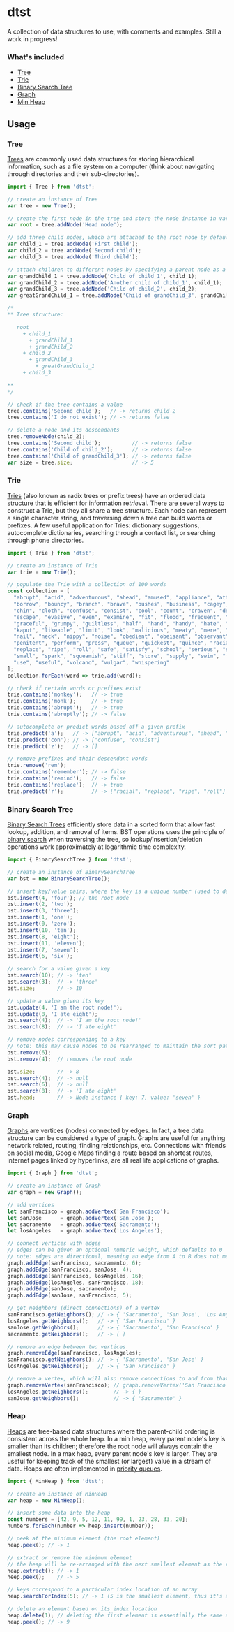 # dtst
A collection of data structures to use, with comments and examples. Still a work in progress!  

### What's included  
- [Tree](./src/data/Tree.js)  
- [Trie](./src/data/Trie.js)  
- [Binary Search Tree](./src/data/BinarySearchTree.js)  
- [Graph](./src/data/Graph.js)  
- [Min Heap](./src/data/MinHeap.js)  

## Usage  
### Tree  
[Trees](https://en.wikipedia.org/wiki/Tree_(data_structure)) are commonly used data structures for storing hierarchical information, such as a file system on a computer (think about navigating through directories and their sub-directories).  
```javascript
import { Tree } from 'dtst';

// create an instance of Tree
var tree = new Tree();

// create the first node in the tree and store the node instance in variable "root"
var root = tree.addNode('Head node');

// add three child nodes, which are attached to the root node by default
var child_1 = tree.addNode('First child');
var child_2 = tree.addNode('Second child');
var child_3 = tree.addNode('Third child');

// attach children to different nodes by specifying a parent node as a second argument
var grandChild_1 = tree.addNode('Child of child_1', child_1);
var grandChild_2 = tree.addNode('Another child of child_1', child_1);
var grandChild_3 = tree.addNode('Child of child_2', child_2);
var greatGrandChild_1 = tree.addNode('Child of grandChild_3', grandChild_3);

/*
** Tree structure:

   root 
     + child_1
       + grandChild_1
       + grandChild_2
     + child_2
       + grandChild_3
         + greatGrandChild_1
     + child_3

**
*/

// check if the tree contains a value
tree.contains('Second child');   // -> returns child_2
tree.contains('I do not exist'); // -> returns false

// delete a node and its descendants
tree.removeNode(child_2);
tree.contains('Second child');          // -> returns false
tree.contains('Child of child_2');      // -> returns false
tree.contains('Child of grandChild_3'); // -> returns false
var size = tree.size;                   // -> 5
```  

### Trie  
[Tries](https://en.wikipedia.org/wiki/Trie) (also known as radix trees or prefix trees) have an ordered data structure that is efficient for information re*trie*val. There are several ways to construct a Trie, but they all share a tree structure. Each node can represent a single character string, and traversing down a tree can build words or prefixes. A few useful application for Tries: dictionary suggestions, autocomplete dictionaries, searching through a contact list, or searching through phone directories.  
```javascript
import { Trie } from 'dtst';

// create an instance of Trie
var trie = new Trie();

// populate the Trie with a collection of 100 words
const collection = [
  "abrupt", "acid", "adventurous", "ahead", "amused", "appliance", "attach", "bee", "better", 
  "borrow", "bouncy", "branch", "brave", "bushes", "business", "cagey", "carpenter", "cattle", 
  "chin", "cloth", "confuse", "consist", "cool", "count", "craven", "deep", "digestion", "ear", 
  "escape", "evasive", "even", "examine", "fit", "flood", "frequent", "furtive", "gather", 
  "graceful", "grumpy", "guiltless", "half", "hand", "handy", "hate", "hose", "ill-fated", "jail", 
  "kaput", "likeable", "limit", "look", "malicious", "meaty", "mere", "mine", "moaning", "monkey", 
  "nail", "neck", "nippy", "noise", "obedient", "obeisant", "observant", "order", "park", 
  "penitent", "perform", "press", "queue", "quickest", "quince", "racial", "remember", "remind", 
  "replace", "ripe", "roll", "safe", "satisfy", "school", "serious", "shop", "slip", "slope", 
  "small", "spark", "squeamish", "stiff", "store", "supply", "swim", "taste", "tiny", "trees", 
  "use", "useful", "volcano", "vulgar", "whispering"
];
collection.forEach(word => trie.add(word));

// check if certain words or prefixes exist
trie.contains('monkey');   // -> true
trie.contains('monk');     // -> true
trie.contains('abrupt');   // -> true
trie.contains('abruptly'); // -> false

// autocomplete or predict words based off a given prefix
trie.predict('a');   // -> ["abrupt", "acid", "adventurous", "ahead", "amused", "appliance", "attach"]
trie.predict('con'); // -> ["confuse", "consist"]
trie.predict('z');   // -> []

// remove prefixes and their descendant words
trie.remove('rem');
trie.contains('remember'); // -> false
trie.contains('remind');   // -> false
trie.contains('replace');  // -> true
trie.predict('r');         // -> ["racial", "replace", "ripe", "roll"]
```  

### Binary Search Tree  
[Binary Search Trees](https://en.wikipedia.org/wiki/Binary_search_tree) efficiently store data in a sorted form that allow fast lookup, addition, and removal of items. BST operations uses the principle of [binary search](https://en.wikipedia.org/wiki/Binary_search_algorithm) when traversing the tree, so lookup/insertion/deletion operations work approximately at logarithmic time complexity.  
```javascript
import { BinarySearchTree } from 'dtst';

// create an instance of BinarySearchTree
var bst = new BinarySearchTree();

// insert key/value pairs, where the key is a unique number (used to determine how data is sorted)
bst.insert(4, 'four'); // the root node
bst.insert(2, 'two');
bst.insert(3, 'three');
bst.insert(1, 'one');
bst.insert(0, 'zero');
bst.insert(10, 'ten');
bst.insert(8, 'eight');
bst.insert(11, 'eleven');
bst.insert(7, 'seven');
bst.insert(6, 'six');

// search for a value given a key
bst.search(10); // -> 'ten'
bst.search(3);  // -> 'three'
bst.size;       // -> 10

// update a value given its key
bst.update(4, 'I am the root node!');
bst.update(8, 'I ate eight');
bst.search(4);  // -> 'I am the root node!'
bst.search(8);  // -> 'I ate eight'

// remove nodes corresponding to a key
// note: this may cause nodes to be rearranged to maintain the sort pattern
bst.remove(6);
bst.remove(4);  // removes the root node

bst.size;       // -> 8
bst.search(4);  // -> null
bst.search(6);  // -> null
bst.search(8);  // -> 'I ate eight'
bst.head;       // -> Node instance { key: 7, value: 'seven' }
```  

### Graph
[Graphs](https://en.wikipedia.org/wiki/Graph_(discrete_mathematics)) are vertices (nodes) connected by edges. In fact, a tree data structure can be considered a type of graph. Graphs are useful for anything network related, routing, finding relationships, etc. Connections with friends on social media, Google Maps finding a route based on shortest routes, internet pages linked by hyperlinks, are all real life applications of graphs.  
```javascript
import { Graph } from 'dtst';

// create an instance of Graph
var graph = new Graph();

// add vertices
let sanFrancisco = graph.addVertex('San Francisco');
let sanJose      = graph.addVertex('San Jose');
let sacramento   = graph.addVertex('Sacramento');
let losAngeles   = graph.addVertex('Los Angeles');

// connect vertices with edges
// edges can be given an optional numeric weight, which defaults to 0
// note: edges are directional, meaning an edge from A to B does not mean an edge from B to A
graph.addEdge(sanFrancisco, sacramento, 6);
graph.addEdge(sanFrancisco, sanJose, 4);
graph.addEdge(sanFrancisco, losAngeles, 16);
graph.addEdge(losAngeles, sanFrancisco, 18);
graph.addEdge(sanJose, sacramento);
graph.addEdge(sanJose, sanFrancisco, 5);

// get neighbors (direct connections) of a vertex
sanFrancisco.getNeighbors(); // -> { 'Sacramento', 'San Jose', 'Los Angeles' }
losAngeles.getNeighbors();   // -> { 'San Francisco' }
sanJose.getNeighbors();      // -> { 'Sacramento', 'San Francisco' }
sacramento.getNeighbors();   // -> { }

// remove an edge between two vertices
graph.removeEdge(sanFrancisco, losAngeles);
sanFrancisco.getNeighbors(); // -> { 'Sacramento', 'San Jose' }
losAngeles.getNeighbors();   // -> { 'San Francisco' }

// remove a vertex, which will also remove connections to and from that vertex
graph.removeVertex(sanFrancisco); // graph.removeVertex('San Francisco') will also work
losAngeles.getNeighbors();        // -> { }
sanJose.getNeighbors();           // -> { 'Sacramento' }
```  

### Heap  
[Heaps](https://en.wikipedia.org/wiki/Heap_(data_structure)) are tree-based data structures where the parent-child ordering is consistent across the whole heap. In a min heap, every parent node's key is smaller than its children; therefore the root node will always contain the smallest node. In a max heap, every parent node's key is larger. They are useful for keeping track of the smallest (or largest) value in a stream of data. Heaps are often implemented in [priority queues](https://en.wikipedia.org/wiki/Priority_queue).  
```javascript
import { MinHeap } from 'dtst';

// create an instance of MinHeap
var heap = new MinHeap();

// insert some data into the heap
const numbers = [42, 9, 5, 12, 11, 99, 1, 23, 28, 33, 20];
numbers.forEach(number => heap.insert(number));

// peek at the minimum element (the root element)
heap.peek(); // -> 1

// extract or remove the minimum element
// the heap will be re-arranged with the next smallest element as the root
heap.extract(); // -> 1
heep.peek();    // -> 5

// keys correspond to a particular index location of an array
heap.searchForIndex(5); // -> 1 (5 is the smallest element, thus it's at the first index)

// delete an element based on its index location
heap.delete(1); // deleting the first element is essentially the same as heap.extract()
heap.peek(); // -> 9
```